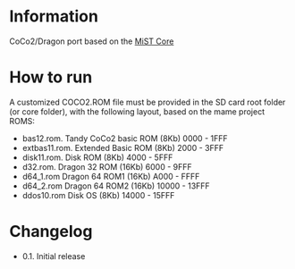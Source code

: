 # Information
CoCo2/Dragon port based on the [MiST Core](https://github.com/gyurco/CoCo2-FPGA)
# How to run
A customized COCO2.ROM file must be provided in the SD card root folder (or core folder), with the following layout, based on the mame project ROMS:

- bas12.rom.     Tandy CoCo2 basic ROM (8Kb) 0000 -  1FFF
- extbas11.rom.  Extended Basic ROM (8Kb)    2000 -  3FFF
- disk11.rom.    Disk ROM (8Kb)              4000 -  5FFF
- d32.rom.       Dragon 32 ROM (16Kb)        6000 -  9FFF
- d64_1.rom      Dragon 64 ROM1 (16Kb)       A000 -  FFFF
- d64_2.rom      Dragon 64 ROM2 (16Kb)      10000 - 13FFF
- ddos10.rom     Disk OS (8Kb)              14000 - 15FFF

# Changelog
- 0.1. Initial release
